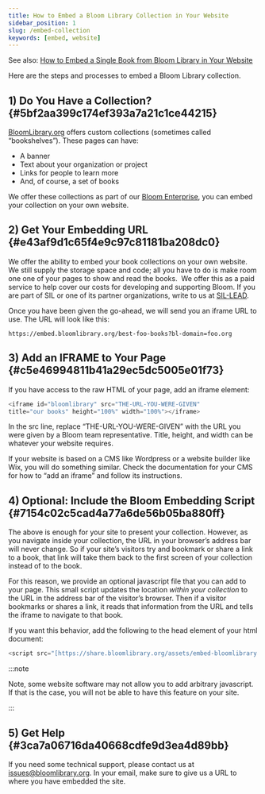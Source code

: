 ```yaml
---
title: How to Embed a Bloom Library Collection in Your Website
sidebar_position: 1
slug: /embed-collection
keywords: [embed, website]
---
```




See also: [How to Embed a Single Book from Bloom Library in Your Website](/embed-single-bloom-library-book) 


Here are the steps and processes to embed a Bloom Library collection.


## 1) Do You Have a Collection? {#5bf2aa399c174ef393a7a21c1ce44215}


[BloomLibrary.org](https://bloomlibrary.org/) offers custom collections (sometimes called “bookshelves”). These pages can have:

- A banner
- Text about your organization or project
- Links for people to learn more
- And, of course, a set of books

We offer these collections as part of our [Bloom Enterprise](/bloom-enterprise-overview), you can embed your collection on your own website.


## 2) Get Your Embedding URL {#e43af9d1c65f4e9c97c81181ba208dc0}


We offer the ability to embed your book collections on your own website. We still supply the storage space and code; all you have to do is make room one one of your pages to show and read the books.  We offer this as a paid service to help cover our costs for developing and supporting Bloom. If you are part of SIL or one of its partner organizations, write to us at [SIL-LEAD](https://www.sil-lead.org/contact-us).


Once you have been given the go-ahead, we will send you an iframe URL to use. The URL will look like this:


`https://embed.bloomlibrary.org/best-foo-books?bl-domain=foo.org`


## 3) Add an IFRAME to Your Page {#c5e46994811b41a29ec5dc5005e01f73}


If you have access to the raw HTML of your page, add an iframe element:


```javascript
<iframe id="bloomlibrary" src="THE-URL-YOU-WERE-GIVEN" 
title="our books" height="100%" width="100%"></iframe>
```


In the src line, replace “THE-URL-YOU-WERE-GIVEN” with the URL you were given by a Bloom team representative. Title, height, and width can be whatever your website requires.


If your website is based on a CMS like Wordpress or a website builder like Wix, you will do something similar. Check the documentation for your CMS for how to “add an iframe” and follow its instructions.


## 4) Optional: Include the Bloom Embedding Script {#7154c02c5cad4a77a6de56b05ba880ff}


The above is enough for your site to present your collection. However, as you navigate inside your collection, the URL in your browser’s address bar will never change. So if your site’s visitors try and bookmark or share a link to a book, that link will take them back to the first screen of your collection instead of to the book.


For this reason, we provide an optional javascript file that you can add to your page. This small script updates the location _within your collection_ to the URL in the address bar of the visitor’s browser. Then if a visitor bookmarks or shares a link, it reads that information from the URL and tells the iframe to navigate to that book.


If you want this behavior, add the following to the head element of your html document:


```javascript
<script src="[https://share.bloomlibrary.org/assets/embed-bloomlibrary.js](https://share.bloomlibrary.org/assets/embed-bloomlibrary.js)"></script>
```


:::note

Note, some website software may not allow you to add arbitrary javascript. If that is the case, you will not be able to have this feature on your site.

:::




## 5) Get Help {#3ca7a06716da40668cdfe9d3ea4d89bb}


If you need some technical support, please contact us at [issues@bloomlibrary.org](mailto:issues@bloomlibrary.org). In your email, make sure to give us a URL to where you have embedded the site.

